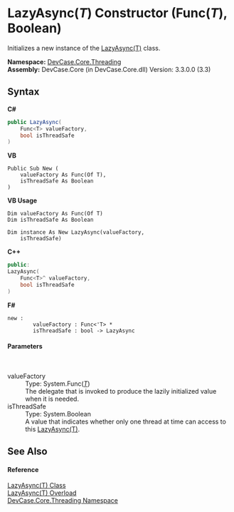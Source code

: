 # LazyAsync(*T*) Constructor (Func(*T*), Boolean)
 

Initializes a new instance of the <a href="T_DevCase_Core_Threading_LazyAsync_1">LazyAsync(T)</a> class.

**Namespace:**&nbsp;<a href="N_DevCase_Core_Threading">DevCase.Core.Threading</a><br />**Assembly:**&nbsp;DevCase.Core (in DevCase.Core.dll) Version: 3.3.0.0 (3.3)

## Syntax

**C#**<br />
``` C#
public LazyAsync(
	Func<T> valueFactory,
	bool isThreadSafe
)
```

**VB**<br />
``` VB
Public Sub New ( 
	valueFactory As Func(Of T),
	isThreadSafe As Boolean
)
```

**VB Usage**<br />
``` VB Usage
Dim valueFactory As Func(Of T)
Dim isThreadSafe As Boolean

Dim instance As New LazyAsync(valueFactory, 
	isThreadSafe)
```

**C++**<br />
``` C++
public:
LazyAsync(
	Func<T>^ valueFactory, 
	bool isThreadSafe
)
```

**F#**<br />
``` F#
new : 
        valueFactory : Func<'T> * 
        isThreadSafe : bool -> LazyAsync
```


#### Parameters
&nbsp;<dl><dt>valueFactory</dt><dd>Type: System.Func(<a href="T_DevCase_Core_Threading_LazyAsync_1">*T*</a>)<br />The delegate that is invoked to produce the lazily initialized value when it is needed.</dd><dt>isThreadSafe</dt><dd>Type: System.Boolean<br />A value that indicates whether only one thread at time can access to this <a href="T_DevCase_Core_Threading_LazyAsync_1">LazyAsync(T)</a>.</dd></dl>

## See Also


#### Reference
<a href="T_DevCase_Core_Threading_LazyAsync_1">LazyAsync(T) Class</a><br /><a href="Overload_DevCase_Core_Threading_LazyAsync_1__ctor">LazyAsync(T) Overload</a><br /><a href="N_DevCase_Core_Threading">DevCase.Core.Threading Namespace</a><br />